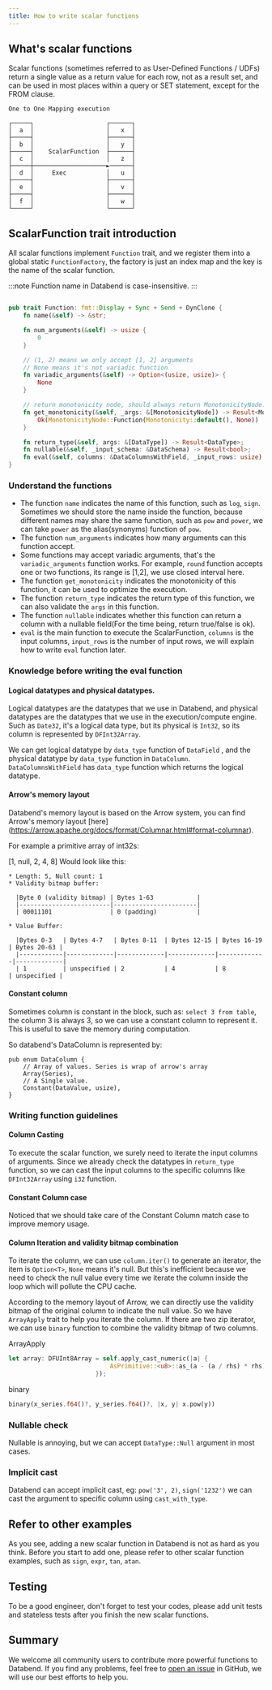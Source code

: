 ```yaml
---
title: How to write scalar functions
---
```


## What's scalar functions

Scalar functions (sometimes referred to as User-Defined Functions / UDFs) return a single value as a return value for each row, not as a result set, and can be used in most places within a query or SET statement, except for the FROM clause.

```
One to One Mapping execution

┌─────┐                    ┌──────┐
│  a  │                    │   x  │
├─────┤                    ├──────┤
│  b  │                    │   y  │
├─────┤    ScalarFunction  ├──────┤
│  c  │                    │   z  │
├─────┼────────────────────►──────┤
│  d  │     Exec           │   u  │
├─────┤                    ├──────┤
│  e  │                    │   v  │
├─────┤                    ├──────┤
│  f  │                    │   w  │
└─────┘                    └──────┘
```



## ScalarFunction trait introduction

All scalar functions implement `Function` trait, and we register them into a global static `FunctionFactory`, the factory is just an index map and the key is the name of the scalar function.

:::note
    Function name in Databend is case-insensitive.
:::

``` rust

pub trait Function: fmt::Display + Sync + Send + DynClone {
    fn name(&self) -> &str;

    fn num_arguments(&self) -> usize {
        0
    }

    // (1, 2) means we only accept [1, 2] arguments
    // None means it's not variadic function
    fn variadic_arguments(&self) -> Option<(usize, usize)> {
        None
    }

    // return monotonicity node, should always return MonotonicityNode::Function
    fn get_monotonicity(&self, _args: &[MonotonicityNode]) -> Result<MonotonicityNode> {
        Ok(MonotonicityNode::Function(Monotonicity::default(), None))
    }

    fn return_type(&self, args: &[DataType]) -> Result<DataType>;
    fn nullable(&self, _input_schema: &DataSchema) -> Result<bool>;
    fn eval(&self, columns: &DataColumnsWithField, _input_rows: usize) -> Result<DataColumn>;
}

```

### Understand the functions

- The function `name` indicates the name of this function, such as `log`, `sign`. Sometimes we should store the name inside the function, because different names may share the same function, such as `pow` and `power`, we can take `power` as the alias(synonyms) function of `pow`.
- The function `num_arguments` indicates how many arguments can this function accept.
- Some functions may accept variadic arguments, that's the `variadic_arguments` function works. For example, `round` function accepts one or two functions, its range is [1,2], we use closed interval here.
- The function `get_monotonicity` indicates the monotonicity of this function, it can be used to optimize the execution.
- The function `return_type` indicates the return type of this function, we can also validate the `args` in this function.
- The function `nullable` indicates whether this function can return a column with a nullable field(For the time being, return true/false is ok).
- `eval` is the main function to execute the ScalarFunction, `columns` is the input columns, `input_rows` is the number of input rows, we will explain how to write `eval` function later.


### Knowledge before writing the eval function

####  Logical datatypes and physical datatypes.

Logical datatypes are the datatypes that we use in Databend, and physical datatypes are the datatypes that we use in the execution/compute engine.
Such as `Date32`, it's a logical data type, but its physical is `Int32`, so its column is represented by `DFInt32Array`.

We can get logical datatype by `data_type` function of `DataField` , and the physical datatype by `data_type` function in `DataColumn`.
`DataColumnsWithField` has `data_type` function which returns the logical datatype.

####  Arrow's memory layout

Databend's memory layout is based on the Arrow system, you can find Arrow's memory layout [here] (https://arrow.apache.org/docs/format/Columnar.html#format-columnar).

For example a primitive array of int32s:

[1, null, 2, 4, 8]
Would look like this:


```
* Length: 5, Null count: 1
* Validity bitmap buffer:

  |Byte 0 (validity bitmap) | Bytes 1-63            |
  |-------------------------|-----------------------|
  | 00011101                | 0 (padding)           |

* Value Buffer:

  |Bytes 0-3   | Bytes 4-7   | Bytes 8-11  | Bytes 12-15 | Bytes 16-19 | Bytes 20-63 |
  |------------|-------------|-------------|-------------|-------------|-------------|
  | 1          | unspecified | 2           | 4           | 8           | unspecified |

```

#### Constant column

Sometimes column is constant in the block, such as: `select 3 from table`, the column 3 is always 3, so we can use a constant column to represent it. This is useful to save the memory during computation.

So databend's DataColumn is represented by:

```
pub enum DataColumn {
    // Array of values. Series is wrap of arrow's array
    Array(Series),
    // A Single value.
    Constant(DataValue, usize),
}
```


### Writing function guidelines

#### Column Casting
To execute the scalar function, we surely need to iterate the input columns of arguments.
Since we already check the datatypes in `return_type` function, so we can cast the input columns to the specific columns like `DFInt32Array` using `i32` function.

#### Constant Column case
Noticed that we should take care of the Constant Column match case to improve memory usage.


#### Column Iteration and validity bitmap combination
To iterate the column, we can use `column.iter()` to generate an iterator, the item is `Option<T>`, `None` means it's null.
But this's inefficient because we need to check the null value every time we iterate the column inside the loop which will pollute the CPU cache.

According to the memory layout of Arrow, we can directly use the validity bitmap of the original column to indicate the null value.
So we have `ArrayApply` trait to help you iterate the column. If there are two zip iterator, we can use `binary` function to combine the validity bitmap of two columns.

ArrayApply
```rust
let array: DFUInt8Array = self.apply_cast_numeric(|a| {
                            AsPrimitive::<u8>::as_(a - (a / rhs) * rhs)
                        });
```

binary
```rust
binary(x_series.f64()?, y_series.f64()?, |x, y| x.pow(y))
```

### Nullable check
Nullable is annoying, but we can accept `DataType::Null` argument in most cases.

### Implicit cast
Databend can accept implicit cast, eg: `pow('3', 2)`, `sign('1232')` we can cast the argument to specific column using `cast_with_type`.



## Refer to other examples
As you see, adding a new scalar function in Databend is not as hard as you think.
Before you start to add one, please refer to other scalar function examples, such as `sign`, `expr`, `tan`, `atan`.

## Testing
To be a good engineer, don't forget to test your codes, please add unit tests and stateless tests after you finish the new scalar functions.

## Summary
We welcome all community users to contribute more powerful functions to Databend. If you find any problems, feel free to [open an issue](https://github.com/datafuselabs/databend/issues) in GitHub, we will use our best efforts to help you.
